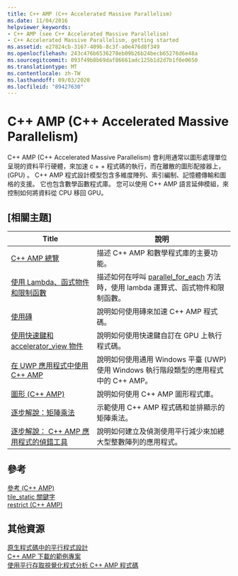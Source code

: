 ```yaml
---
title: C++ AMP (C++ Accelerated Massive Parallelism)
ms.date: 11/04/2016
helpviewer_keywords:
- C++ AMP (see C++ Accelerated Massive Parallelism)
- C++ Accelerated Massive Parallelism, getting started
ms.assetid: e27824cb-3167-409b-8c3f-a0e476d8f349
ms.openlocfilehash: 243c476b6536278eb09b26b24becb65276d6e48a
ms.sourcegitcommit: 093f49b8b69daf86661adc125b1d2d7b1f0e0650
ms.translationtype: MT
ms.contentlocale: zh-TW
ms.lasthandoff: 09/03/2020
ms.locfileid: "89427630"
---
```

# <a name="c-amp-c-accelerated-massive-parallelism"></a>C++ AMP (C++ Accelerated Massive Parallelism)

C++ AMP (C++ Accelerated Massive Parallelism) 會利用通常以圖形處理單位呈現的資料平行硬體，來加速 c + + 程式碼的執行，而在離散的圖形配接器上， (GPU) 。 C++ AMP 程式設計模型包含多維度陣列、索引編制、記憶體傳輸和圖格的支援。 它也包含數學函數程式庫。 您可以使用 C++ AMP 語言延伸模組，來控制如何將資料從 CPU 移回 GPU。

## <a name="related-topics"></a>[相關主題]

|Title|說明|
|-----------|-----------------|
|[C++ AMP 總覽](../../parallel/amp/cpp-amp-overview.md)|描述 C++ AMP 和數學程式庫的主要功能。|
|[使用 Lambda、函式物件和限制函數](../../parallel/amp/using-lambdas-function-objects-and-restricted-functions.md)|描述如何在呼叫 [parallel_for_each](reference/concurrency-namespace-functions-amp.md#parallel_for_each) 方法時，使用 lambda 運算式、函式物件和限制函數。|
|[使用磚](../../parallel/amp/using-tiles.md)|說明如何使用磚來加速 C++ AMP 程式碼。|
|[使用快速鍵和 accelerator_view 物件](../../parallel/amp/using-accelerator-and-accelerator-view-objects.md)|說明如何使用快速鍵自訂在 GPU 上執行程式碼。|
|[在 UWP 應用程式中使用 C++ AMP](../../parallel/amp/using-cpp-amp-in-windows-store-apps.md)|說明如何使用通用 Windows 平臺 (UWP) 使用 Windows 執行階段類型的應用程式中的 C++ AMP。|
|[圖形 (C++ AMP)](../../parallel/amp/graphics-cpp-amp.md)|說明如何使用 C++ AMP 圖形程式庫。|
|[逐步解說：矩陣乘法](../../parallel/amp/walkthrough-matrix-multiplication.md)|示範使用 C++ AMP 程式碼和並排顯示的矩陣乘法。|
|[逐步解說： C++ AMP 應用程式的偵錯工具](../../parallel/amp/walkthrough-debugging-a-cpp-amp-application.md)|說明如何建立及偵測使用平行減少來加總大型整數陣列的應用程式。|

## <a name="reference"></a>參考

[參考 (C++ AMP)](../../parallel/amp/reference/reference-cpp-amp.md)<br/>
[tile_static 關鍵字](../../cpp/tile-static-keyword.md)<br/>
[restrict (C++ AMP)](../../cpp/restrict-cpp-amp.md)

## <a name="other-resources"></a>其他資源

[原生程式碼中的平行程式設計](/archive/blogs/nativeconcurrency/)<br/>
[C++ AMP 下載的範例專案](/archive/blogs/nativeconcurrency/c-amp-sample-projects-for-download)<br/>
[使用平行存取視覺化程式分析 C++ AMP 程式碼](/archive/blogs/nativeconcurrency/analyzing-c-amp-code-with-the-concurrency-visualizer)
